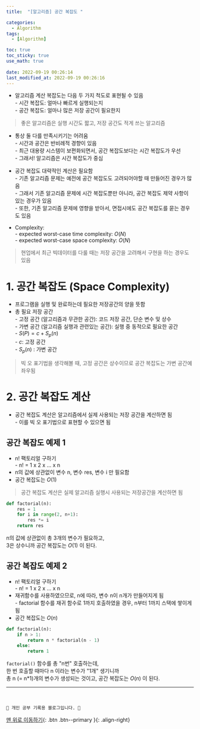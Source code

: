 ```yaml
---
title:  "[알고리즘] 공간 복잡도 "

categories:
  - Algorithm
tags:
  - [Algorithm]

toc: true
toc_sticky: true
use_math: true
 
date: 2022-09-19 00:26:14
last_modified_at: 2022-09-19 00:26:16
---
```

- 알고리즘 계산 복잡도는 다음 두 가지 척도로 표현될 수 있음<br>- 시간 복잡도: 얼마나 빠르게 실행되는지<br>- 공간 복잡도: 얼마나 많은 저장 공간이 필요한지

> 좋은 알고리즘은 실행 시간도 짧고, 저장 공간도 적게 쓰는 알고리즘

- 통상 둘 다를 만족시키기는 어려움<br>- 시간과 공간은 반비례적 경향이 있음<br>- 최근 대용량 시스템이 보편화되면서, 공간 복잡도보다는 시간 복잡도가 우선<br>- 그래서! 알고리즘은 시간 복잡도가 중심

- 공간 복잡도 대략적인 계산은 필요함<br>- 기존 알고리즘 문제는 예전에 공간 복잡도도 고려되어야할 때 만들어진 경우가 많음<br>- 그래서 기존 알고리즘 문제에 시간 복잡도뿐만 아니라, 공간 복잡도 제약 사항이 있는 경우가 있음<br>- 또한, 기존 알고리즘 문제에 영향을 받아서, 면접시에도 공간 복잡도를 묻는 경우도 있음

- Complexity:<br>- expected worst-case time complexity: $O(N)$<br>- expected worst-case space complexity: $O(N)$

> 현업에서 최근 빅데이터를 다룰 때는 저장 공간을 고려해서 구현을 하는 경우도 있음

# 1. 공간 복잡도 (Space Complexity)

- 프로그램을 실행 및 완료하는데 필요한 저장공간의 양을 뜻함
- 총 필요 저장 공간<br>- 고정 공간 (알고리즘과 무관한 공간): 코드 저장 공간, 단순 변수 및 상수<br>- 가변 공간 (알고리즘 실행과 관련있는 공간): 실행 중 동적으로 필요한 공간<br>- $S(P)=c+S_p(n)$<br>- $c$: 고정 공간<br>- $S_p(n)$ : 가변 공간

> 빅 오 표기법을 생각해볼 때, 고정 공간은 상수이므로 공간 복잡도는 가변 공간예 좌우됨

# 2. 공간 복잡도 계산
- 공간 복잡도 계산은 알고리즘에서 실제 사용되는 저장 공간을 계산하면 됨<br>- 이를 빅 오 표기법으로 표현할 수 있으면 됨

## 공간 복잡도 예제 1
- n! 팩토리얼 구하기<br>- n! = 1 x 2 x ... x n
- n의 값에 상관없이 변수 n, 변수 res, 변수 i 만 필요함
- 공간 복잡도는 $O(1)$

> 공간 복잡도 계산은 실제 알고리즘 실행시 사용되는 저장공간을 계산하면 됨

```py
def factorial(n):
    res = 1
    for i in range(2, n+1):
        res *= i
    return res
```
n의 값에 상관없이 총 3개의 변수가 필요하고,<br>
3은 상수니까 공간 복잡도는 $O(1)$ 이 된다.

## 공간 복잡도 예제 2
- n! 팩토리얼 구하기<br>- n! = 1 x 2 x ... x n
- 재귀함수를 사용하였으므로, n에 따라, 변수 n이 n개가 만들어지게 됨<br>- factorial 함수를 재귀 함수로 1까지 호출하였을 경우, n부터 1까지 스택에 쌓이게 됨
- 공간 복잡도는 $O(n)$

```py
def factorial(n):
    if n > 1:
        return n * factorial(n - 1)
    else:
        return 1
```
`factorial()` 함수를 총 "n번" 호출하는데,<br>
한 번 호출할 때마다 n 이라는 변수가 "1개" 생기니까<br>
총 n (= n*1)개의 변수가 생성되는 것이고, 공간 복잡도는 $O(n)$ 이 된다.









***
<br>


    💛 개인 공부 기록용 블로그입니다. 👻

[맨 위로 이동하기](#){: .btn .btn--primary }{: .align-right}